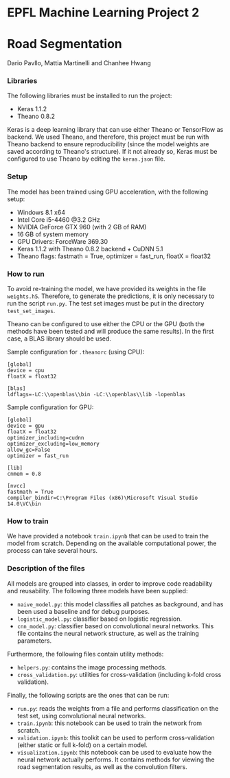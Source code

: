 # EPFL Machine Learning Project 2
# Road Segmentation
Dario Pavllo, Mattia Martinelli and Chanhee Hwang

### Libraries
The following libraries must be installed to run the project:

- Keras 1.1.2
- Theano 0.8.2

Keras is a deep learning library that can use either Theano or TensorFlow as backend. We used Theano, and therefore, this project must be run with Theano backend to ensure reproducibility (since the model weights are saved according to Theano's structure). If it not already so, Keras must be configured to use Theano by editing the `keras.json` file.

### Setup
The model has been trained using GPU acceleration, with the following setup:

- Windows 8.1 x64
- Intel Core i5-4460 @3.2 GHz
- NVIDIA GeForce GTX 960 (with 2 GB of RAM)
- 16 GB of system memory
- GPU Drivers: ForceWare 369.30
- Keras 1.1.2 with Theano 0.8.2 backend + CuDNN 5.1
- Theano flags: fastmath = True, optimizer = fast_run, floatX = float32


### How to run
To avoid re-training the model, we have provided its weights in the file `weights.h5`. Therefore, to generate the predictions, it is only necessary to run the script `run.py`. The test set images must be put in the directory `test_set_images`.

Theano can be configured to use either the CPU or the GPU (both the methods have been tested and will produce the same results). In the first case, a BLAS library should be used.

Sample configuration for `.theanorc` (using CPU):
```
[global]
device = cpu
floatX = float32

[blas]
ldflags=-LC:\\openblas\\bin -LC:\\openblas\\lib -lopenblas
```

Sample configuration for GPU:
```
[global]
device = gpu
floatX = float32
optimizer_including=cudnn
optimizer_excluding=low_memory
allow_gc=False
optimizer = fast_run

[lib]
cnmem = 0.8

[nvcc]
fastmath = True
compiler_bindir=C:\Program Files (x86)\Microsoft Visual Studio 14.0\VC\bin
```

### How to train
We have provided a notebook `train.ipynb` that can be used to train the model from scratch. Depending on the available computational power, the process can take several hours.

### Description of the files
All models are grouped into classes, in order to improve code readability and reusability. The following three models have been supplied:

- `naive_model.py`: this model classifies all patches as background, and has been used a baseline and for debug purposes.
- `logistic_model.py`: classifier based on logistic regression.
- `cnn_model.py`: classifier based on convolutional neural networks. This file contains the neural network structure, as well as the training parameters.

Furthermore, the following files contain utility methods:
- `helpers.py`: contains the image processing methods.
- `cross_validation.py`: utilities for cross-validation (including k-fold cross validation).

Finally, the following scripts are the ones that can be run:
- `run.py`: reads the weights from a file and performs classification on the test set, using convolutional neural networks.
- `train.ipynb`: this notebook can be used to train the network from scratch.
- `validation.ipynb`: this toolkit can be used to perform cross-validation (either static or full k-fold) on a certain model.
- `visualization.ipynb`: this notebook can be used to evaluate how the neural network actually performs. It contains methods for viewing the road segmentation results, as well as the convolution filters.
